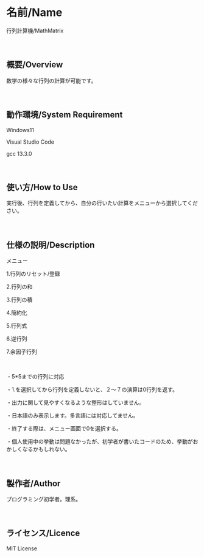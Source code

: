 # 名前/Name
行列計算機/MathMatrix
<br>
<br>
<br>

## 概要/Overview
数学の様々な行列の計算が可能です。
<br>
<br>
<br>

## 動作環境/System Requirement
Windows11

Visual Studio Code

gcc 13.3.0
<br>
<br>
<br>

## 使い方/How to Use
実行後、行列を定義してから、自分の行いたい計算をメニューから選択してください。
<br>
<br>
<br>

## 仕様の説明/Description

メニュー

1.行列のリセット/登録

2.行列の和

3.行列の積

4.簡約化

5.行列式

6.逆行列

7.余因子行列

<br>

・5*5までの行列に対応

・1.を選択してから行列を定義しないと、２～７の演算は0行列を返す。

・出力に関して見やすくなるような整形はしていません。

・日本語のみ表示します。多言語には対応してません。

・終了する際は、メニュー画面で0を選択する。

・個人使用中の挙動は問題なかったが、初学者が書いたコードのため、挙動がおかしくなるかもしれない。
<br>
<br>
<br>

## 製作者/Author
プログラミング初学者。理系。
<br>
<br>
<br>

## ライセンス/Licence
MIT License
<br>
<br>
<br>
